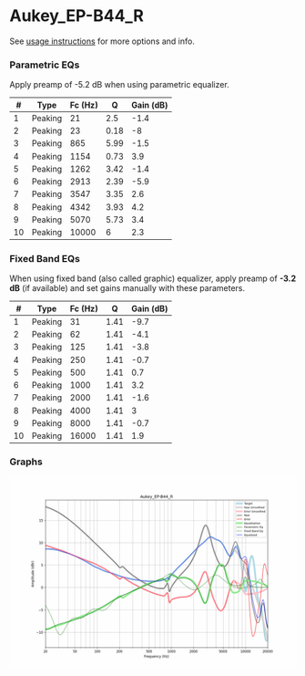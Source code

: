 # Aukey_EP-B44_R
See [usage instructions](https://github.com/jaakkopasanen/AutoEq#usage) for more options and info.

### Parametric EQs
Apply preamp of -5.2 dB when using parametric equalizer.

|   # | Type    |   Fc (Hz) |    Q |   Gain (dB) |
|-----|---------|-----------|------|-------------|
|   1 | Peaking |        21 | 2.5  |        -1.4 |
|   2 | Peaking |        23 | 0.18 |        -8   |
|   3 | Peaking |       865 | 5.99 |        -1.5 |
|   4 | Peaking |      1154 | 0.73 |         3.9 |
|   5 | Peaking |      1262 | 3.42 |        -1.4 |
|   6 | Peaking |      2913 | 2.39 |        -5.9 |
|   7 | Peaking |      3547 | 3.35 |         2.6 |
|   8 | Peaking |      4342 | 3.93 |         4.2 |
|   9 | Peaking |      5070 | 5.73 |         3.4 |
|  10 | Peaking |     10000 | 6    |         2.3 |

### Fixed Band EQs
When using fixed band (also called graphic) equalizer, apply preamp of **-3.2 dB** (if available) and set gains manually with these parameters.

|   # | Type    |   Fc (Hz) |    Q |   Gain (dB) |
|-----|---------|-----------|------|-------------|
|   1 | Peaking |        31 | 1.41 |        -9.7 |
|   2 | Peaking |        62 | 1.41 |        -4.1 |
|   3 | Peaking |       125 | 1.41 |        -3.8 |
|   4 | Peaking |       250 | 1.41 |        -0.7 |
|   5 | Peaking |       500 | 1.41 |         0.7 |
|   6 | Peaking |      1000 | 1.41 |         3.2 |
|   7 | Peaking |      2000 | 1.41 |        -1.6 |
|   8 | Peaking |      4000 | 1.41 |         3   |
|   9 | Peaking |      8000 | 1.41 |        -0.7 |
|  10 | Peaking |     16000 | 1.41 |         1.9 |

### Graphs
![](./Aukey_EP-B44_R.png)
